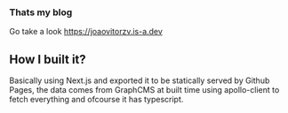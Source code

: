 ### Thats my blog

Go take a look https://joaovitorzv.is-a.dev

## How I built it?
Basically using Next.js and exported it to be statically served by Github Pages, the data comes from GraphCMS at built time using apollo-client to fetch everything and ofcourse it has typescript.
